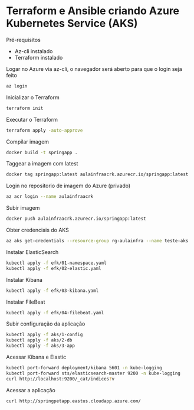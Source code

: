 # Terraform e Ansible criando Azure Kubernetes Service (AKS)

Pré-requisitos
- Az-cli instalado
- Terraform instalado

Logar no Azure via az-cli, o navegador será aberto para que o login seja feito
````sh
az login
````

Inicializar o Terraform
````sh
terraform init
````

Executar o Terraform
````sh
terraform apply -auto-approve
````

Compilar imagem
````sh
docker build -t springapp .
````

Taggear a imagem com latest
````sh
docker tag springapp:latest aulainfraacrk.azurecr.io/springapp:latest
````

Login no repositorio de imagem do Azure (privado)
````sh
az acr login --name aulainfraacrk
````

Subir imagem
````sh
docker push aulainfraacrk.azurecr.io/springapp:latest
````

Obter credenciais do AKS
````sh
az aks get-credentials --resource-group rg-aulainfra --name teste-aks
````

Instalar ElasticSearch
````sh
kubectl apply -f efk/01-namespace.yaml
kubectl apply -f efk/02-elastic.yaml
````

Instalar Kibana
````sh
kubectl apply -f efk/03-kibana.yaml
````

Instalar FileBeat
````sh
kubectl apply -f efk/04-filebeat.yaml
````

Subir configuração da aplicação
````sh
kubectl apply -f aks/1-config
kubectl apply -f aks/2-db
kubectl apply -f aks/3-app
````

Acessar Kibana e Elastic
````sh
kubectl port-forward deployment/kibana 5601 -n kube-logging
kubectl port-forward sts/elasticsearch-master 9200 -n kube-logging
curl http://localhost:9200/_cat/indices?v
````

Acessar a aplicação
````sh
curl http://springpetapp.eastus.cloudapp.azure.com/
````
